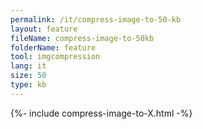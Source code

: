 ```yaml
---
permalink: /it/compress-image-to-50-kb
layout: feature
fileName: compress-image-to-50kb
folderName: feature
tool: imgcompression
lang: it
size: 50
type: kb
---
```


{%- include compress-image-to-X.html -%}
